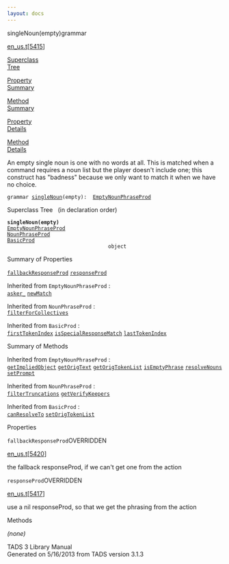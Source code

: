 ```yaml
---
layout: docs
---
```

<span class="title">singleNoun(empty)</span><span class="type">grammar</span>

[en_us.t](../file/en_us.t.html)\[[5415](../source/en_us.t.html#5415)\]

[Superclass  
Tree](#_SuperClassTree_)

[Property  
Summary](#_PropSummary_)

[Method  
Summary](#_MethodSummary_)

[Property  
Details](#_Properties_)

[Method  
Details](#_Methods_)



An empty single noun is one with no words at all. This is matched when a
command requires a noun list but the player doesn't include one; this
construct has "badness" because we only want to match it when we have no
choice.

`grammar `<span class="gramalt">[`singleNoun`](../object/singleNoun.html)`(empty)`</span>` :   `[`EmptyNounPhraseProd`](../object/EmptyNounPhraseProd.html)



<span id="_SuperClassTree_"></span>



<span class="hdln">Superclass Tree</span>   (in declaration order)



**`singleNoun(empty)`**  
[`EmptyNounPhraseProd`](../object/EmptyNounPhraseProd.html)  
[`NounPhraseProd`](../object/NounPhraseProd.html)  
[`BasicProd`](../object/BasicProd.html)  
`                                 object`  
<span id="_PropSummary_"></span>



<span class="hdln">Summary of Properties</span>  



[`fallbackResponseProd`](#fallbackResponseProd) [`responseProd`](#responseProd)

Inherited from `EmptyNounPhraseProd` :  
[`asker_`](../object/EmptyNounPhraseProd.html#asker_) [`newMatch`](../object/EmptyNounPhraseProd.html#newMatch)

Inherited from `NounPhraseProd` :  
[`filterForCollectives`](../object/NounPhraseProd.html#filterForCollectives)

Inherited from `BasicProd` :  
[`firstTokenIndex`](../object/BasicProd.html#firstTokenIndex) [`isSpecialResponseMatch`](../object/BasicProd.html#isSpecialResponseMatch) [`lastTokenIndex`](../object/BasicProd.html#lastTokenIndex)

<span id="_MethodSummary_"></span>



<span class="hdln">Summary of Methods</span>  





Inherited from `EmptyNounPhraseProd` :  
[`getImpliedObject`](../object/EmptyNounPhraseProd.html#getImpliedObject) [`getOrigText`](../object/EmptyNounPhraseProd.html#getOrigText) [`getOrigTokenList`](../object/EmptyNounPhraseProd.html#getOrigTokenList) [`isEmptyPhrase`](../object/EmptyNounPhraseProd.html#isEmptyPhrase) [`resolveNouns`](../object/EmptyNounPhraseProd.html#resolveNouns) [`setPrompt`](../object/EmptyNounPhraseProd.html#setPrompt)

Inherited from `NounPhraseProd` :  
[`filterTruncations`](../object/NounPhraseProd.html#filterTruncations) [`getVerifyKeepers`](../object/NounPhraseProd.html#getVerifyKeepers)

Inherited from `BasicProd` :  
[`canResolveTo`](../object/BasicProd.html#canResolveTo) [`setOrigTokenList`](../object/BasicProd.html#setOrigTokenList)

<span id="_Properties_"></span>



<span class="hdln">Properties</span>  



<span id="fallbackResponseProd"></span>

`fallbackResponseProd`<span class="rem">OVERRIDDEN</span>

[en_us.t](../file/en_us.t.html)\[[5420](../source/en_us.t.html#5420)\]



the fallback responseProd, if we can't get one from the action



<span id="responseProd"></span>

`responseProd`<span class="rem">OVERRIDDEN</span>

[en_us.t](../file/en_us.t.html)\[[5417](../source/en_us.t.html#5417)\]



use a nil responseProd, so that we get the phrasing from the action



<span id="_Methods_"></span>



<span class="hdln">Methods</span>  



*(none)*



TADS 3 Library Manual  
Generated on 5/16/2013 from TADS version 3.1.3


